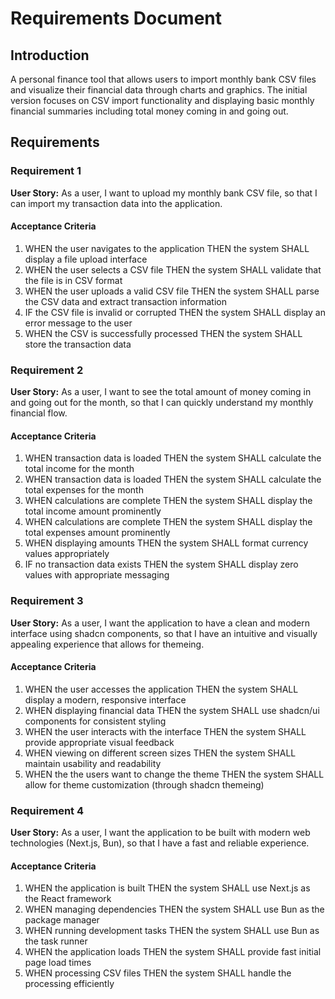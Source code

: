 # Requirements Document

## Introduction

A personal finance tool that allows users to import monthly bank CSV files and visualize their financial data through charts and graphics. The initial version focuses on CSV import functionality and displaying basic monthly financial summaries including total money coming in and going out.

## Requirements

### Requirement 1

**User Story:** As a user, I want to upload my monthly bank CSV file, so that I can import my transaction data into the application.

#### Acceptance Criteria

1. WHEN the user navigates to the application THEN the system SHALL display a file upload interface
2. WHEN the user selects a CSV file THEN the system SHALL validate that the file is in CSV format
3. WHEN the user uploads a valid CSV file THEN the system SHALL parse the CSV data and extract transaction information
4. IF the CSV file is invalid or corrupted THEN the system SHALL display an error message to the user
5. WHEN the CSV is successfully processed THEN the system SHALL store the transaction data

### Requirement 2

**User Story:** As a user, I want to see the total amount of money coming in and going out for the month, so that I can quickly understand my monthly financial flow.

#### Acceptance Criteria

1. WHEN transaction data is loaded THEN the system SHALL calculate the total income for the month
2. WHEN transaction data is loaded THEN the system SHALL calculate the total expenses for the month
3. WHEN calculations are complete THEN the system SHALL display the total income amount prominently
4. WHEN calculations are complete THEN the system SHALL display the total expenses amount prominently
5. WHEN displaying amounts THEN the system SHALL format currency values appropriately
6. IF no transaction data exists THEN the system SHALL display zero values with appropriate messaging

### Requirement 3

**User Story:** As a user, I want the application to have a clean and modern interface using shadcn components, so that I have an intuitive and visually appealing experience that allows for themeing.

#### Acceptance Criteria

1. WHEN the user accesses the application THEN the system SHALL display a modern, responsive interface
2. WHEN displaying financial data THEN the system SHALL use shadcn/ui components for consistent styling
3. WHEN the user interacts with the interface THEN the system SHALL provide appropriate visual feedback
4. WHEN viewing on different screen sizes THEN the system SHALL maintain usability and readability
5. WHEN the the users want to change the theme THEN the system SHALL allow for theme customization (through shadcn themeing)

### Requirement 4

**User Story:** As a user, I want the application to be built with modern web technologies (Next.js, Bun), so that I have a fast and reliable experience.

#### Acceptance Criteria

1. WHEN the application is built THEN the system SHALL use Next.js as the React framework
2. WHEN managing dependencies THEN the system SHALL use Bun as the package manager
3. WHEN running development tasks THEN the system SHALL use Bun as the task runner
4. WHEN the application loads THEN the system SHALL provide fast initial page load times
5. WHEN processing CSV files THEN the system SHALL handle the processing efficiently
